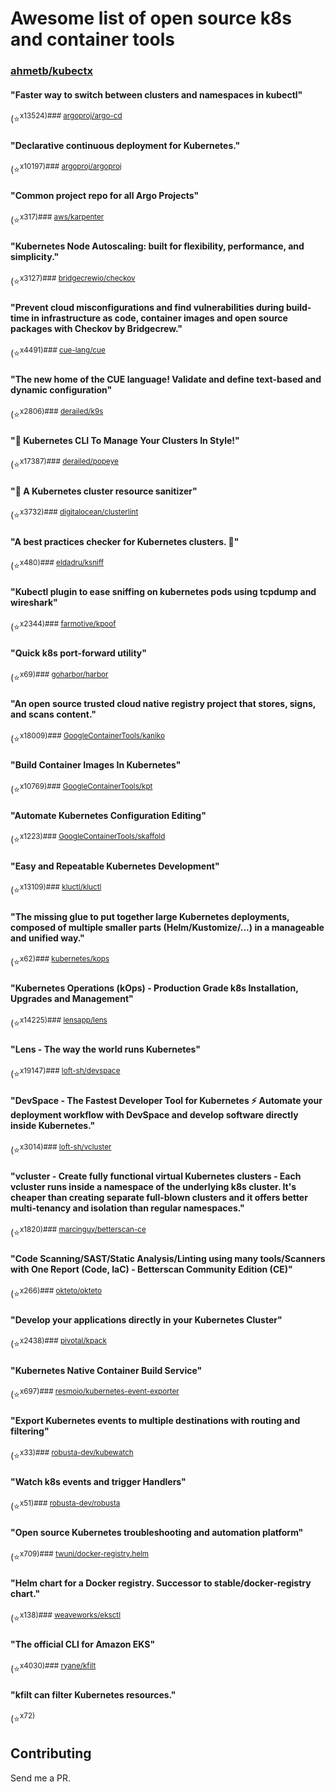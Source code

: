 # Awesome list of open source k8s and container tools

### [ahmetb/kubectx](https://github.com/ahmetb/kubectx)
#### "Faster way to switch between clusters and namespaces in kubectl"
(⭐️<sup>x</pub>13524)### [argoproj/argo-cd](https://github.com/argoproj/argo-cd)
#### "Declarative continuous deployment for Kubernetes."
(⭐️<sup>x</pub>10197)### [argoproj/argoproj](https://github.com/argoproj/argoproj)
#### "Common project repo for all Argo Projects"
(⭐️<sup>x</pub>317)### [aws/karpenter](https://github.com/aws/karpenter)
#### "Kubernetes Node Autoscaling: built for flexibility, performance, and simplicity."
(⭐️<sup>x</pub>3127)### [bridgecrewio/checkov](https://github.com/bridgecrewio/checkov)
#### "Prevent cloud misconfigurations and find vulnerabilities during build-time in infrastructure as code, container images and open source packages with Checkov by Bridgecrew."
(⭐️<sup>x</pub>4491)### [cue-lang/cue](https://github.com/cue-lang/cue)
#### "The new home of the CUE language! Validate and define text-based and dynamic configuration"
(⭐️<sup>x</pub>2806)### [derailed/k9s](https://github.com/derailed/k9s)
#### "🐶 Kubernetes CLI To Manage Your Clusters In Style!"
(⭐️<sup>x</pub>17387)### [derailed/popeye](https://github.com/derailed/popeye)
#### "👀 A Kubernetes cluster resource sanitizer"
(⭐️<sup>x</pub>3732)### [digitalocean/clusterlint](https://github.com/digitalocean/clusterlint)
#### "A best practices checker for Kubernetes clusters. 🤠"
(⭐️<sup>x</pub>480)### [eldadru/ksniff](https://github.com/eldadru/ksniff)
#### "Kubectl plugin to ease sniffing on kubernetes pods using tcpdump and wireshark"
(⭐️<sup>x</pub>2344)### [farmotive/kpoof](https://github.com/farmotive/kpoof)
#### "Quick k8s port-forward utility"
(⭐️<sup>x</pub>69)### [goharbor/harbor](https://github.com/goharbor/harbor)
#### "An open source trusted cloud native registry project that stores, signs, and scans content."
(⭐️<sup>x</pub>18009)### [GoogleContainerTools/kaniko](https://github.com/GoogleContainerTools/kaniko)
#### "Build Container Images In Kubernetes"
(⭐️<sup>x</pub>10769)### [GoogleContainerTools/kpt](https://github.com/GoogleContainerTools/kpt)
#### "Automate Kubernetes Configuration Editing"
(⭐️<sup>x</pub>1223)### [GoogleContainerTools/skaffold](https://github.com/GoogleContainerTools/skaffold)
#### "Easy and Repeatable Kubernetes Development"
(⭐️<sup>x</pub>13109)### [kluctl/kluctl](https://github.com/kluctl/kluctl)
#### "The missing glue to put together large Kubernetes deployments, composed of multiple smaller parts (Helm/Kustomize/...) in a manageable and unified way."
(⭐️<sup>x</pub>62)### [kubernetes/kops](https://github.com/kubernetes/kops)
#### "Kubernetes Operations (kOps) - Production Grade k8s Installation, Upgrades and Management"
(⭐️<sup>x</pub>14225)### [lensapp/lens](https://github.com/lensapp/lens)
#### "Lens - The way the world runs Kubernetes"
(⭐️<sup>x</pub>19147)### [loft-sh/devspace](https://github.com/loft-sh/devspace)
#### "DevSpace - The Fastest Developer Tool for Kubernetes ⚡ Automate your deployment workflow with DevSpace and develop software directly inside Kubernetes."
(⭐️<sup>x</pub>3014)### [loft-sh/vcluster](https://github.com/loft-sh/vcluster)
#### "vcluster - Create fully functional virtual Kubernetes clusters - Each vcluster runs inside a namespace of the underlying k8s cluster. It's cheaper than creating separate full-blown clusters and it offers better multi-tenancy and isolation than regular namespaces."
(⭐️<sup>x</pub>1820)### [marcinguy/betterscan-ce](https://github.com/marcinguy/betterscan-ce)
#### "Code Scanning/SAST/Static Analysis/Linting using many tools/Scanners with One Report (Code, IaC) - Betterscan Community Edition (CE)"
(⭐️<sup>x</pub>266)### [okteto/okteto](https://github.com/okteto/okteto)
#### "Develop your applications directly in your Kubernetes Cluster"
(⭐️<sup>x</pub>2438)### [pivotal/kpack](https://github.com/pivotal/kpack)
#### "Kubernetes Native Container Build Service"
(⭐️<sup>x</pub>697)### [resmoio/kubernetes-event-exporter](https://github.com/resmoio/kubernetes-event-exporter)
#### "Export Kubernetes events to multiple destinations with routing and filtering"
(⭐️<sup>x</pub>33)### [robusta-dev/kubewatch](https://github.com/robusta-dev/kubewatch)
#### "Watch k8s events and trigger Handlers"
(⭐️<sup>x</pub>51)### [robusta-dev/robusta](https://github.com/robusta-dev/robusta)
#### "Open source Kubernetes troubleshooting and automation platform"
(⭐️<sup>x</pub>709)### [twuni/docker-registry.helm](https://github.com/twuni/docker-registry.helm)
#### "Helm chart for a Docker registry. Successor to stable/docker-registry chart."
(⭐️<sup>x</pub>138)### [weaveworks/eksctl](https://github.com/weaveworks/eksctl)
#### "The official CLI for Amazon EKS"
(⭐️<sup>x</pub>4030)### [ryane/kfilt](https://github.com/ryane/kfilt)
#### "kfilt can filter Kubernetes resources."
(⭐️<sup>x</pub>72)
## Contributing

Send me a PR.


